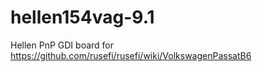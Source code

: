 # hellen154vag-9.1

Hellen PnP GDI board for https://github.com/rusefi/rusefi/wiki/VolkswagenPassatB6
